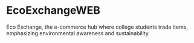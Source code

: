 # EcoExchangeWEB
Eco Exchange, the e-commerce hub where college students trade items, emphasizing environmental awareness and sustainability
